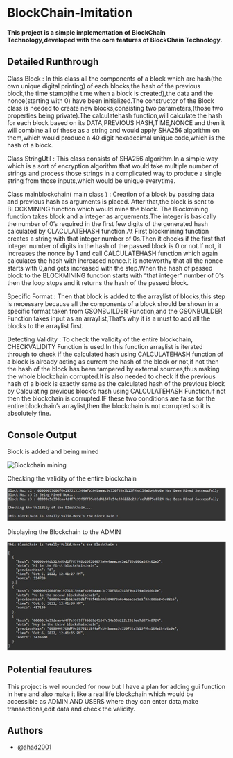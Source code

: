 # BlockChain-Imitation
#### This project is a simple implementation of BlockChain Technology,developed with the core features of BlockChain Technology. 

## Detailed Runthrough  
Class Block : In this class all the components of a block which are hash(the own unique digital printing) of each blocks,the hash of the previous block,the time stamp(the time when a block is created),the data and the nonce(starting with 0) have been initialized.The constructor of the Block class is needed to create new blocks,consisting two parameters,(those two properties being private).The calculatehash function,will calculate the hash for each block based on its DATA,PREVIOUS HASH,TIME,NONCE and then it will combine all of these as a string and would apply SHA256 algorithm on them,which would produce a 40 digit hexadecimal unique code,which is the hash of a block.

Class StringUtil : This class consists of SHA256 algorithm.In a simple way which is a sort of encryption algorithm that would take multiple number of strings and process those strings in a complicated way to produce a single string from those inputs,which would be unique everytime.

Class mainblockchain( main class ) : Creation of a block by passing data and previous hash as arguments is placed. After that,the block is sent to BLOCKMINING function which would mine the block.
The Blockmining function takes block and a integer as arguements.The integer is basically the number of 0’s required in the first few digits of the generated hash calculated by CLACULATEHASH function.At First blockmining function creates a string with that integer number of 0s.Then it checks if the first that integer number of digits in the hash of the passed block is 0 or not.If not, it increases the nonce by 1 and call CALCULATEHASH function which again calculates the hash with increased nonce.It is noteworthy that all the nonce starts with 0,and gets increased with the step.When the hash of passed block to the BLOCKMINING function starts with “that integer” number of 0's then the loop stops and it returns the hash of the passed block.

Specific Format : Then that block is added to the arraylist of blocks,this step is necessary because  all the components of a block should be shown in a specific format taken from GSONBUILDER Function,and the GSONBUILDER Function takes input as an arraylist,That’s why it is a must to add all the blocks to the arraylist first.

Detecting Validity : To check the validity of the entire blockchain, CHECKVALIDITY Function is used.In this function arraylist is iterated through to check if the calculated hash using CALCULATEHASH function of a block is already acting as current the hash of the block or not,if not then the hash of the block has been tampered by external sources,thus making the whole blockchain corrupted.It is also needed to check if the previous hash of a block is exactly same as the calculated hash of the previous block by Calculating previous block’s hash using CALCULATEHASH Function.if not then the blockchain is corrupted.IF these two conditions are false for the entire blockchain’s arraylist,then the blockchain is not corrupted so it is absolutely fine.

## Console Output 
Block is added and being mined 

![Blockchain mining](https://user-images.githubusercontent.com/81913695/194234229-19692d16-c2d5-4160-b271-fffc20be6922.jpg)

Checking the validity of the entire blockchain

![ss](https://raw.githubusercontent.com/ahad2001/BlockChain-Imitation/main/BlockChain/Blockchain%20validity.jpg)

Displaying the Blockchain to the ADMIN

![ss](https://github.com/ahad2001/BlockChain-Imitation/blob/main/BlockChain/Blockchain.jpg)

## Potential feautures 
This project is well rounded for now but I have a plan for adding gui function in here and also make it like a real life blockchain which would be accessible as ADMIN AND USERS where they can enter data,make transactions,edit data and check the validity.


## Authors
- [@ahad2001](https://github.com/ahad2001)
